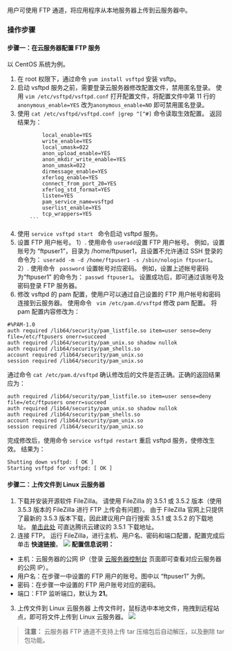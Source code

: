 用户可使用 FTP 通道，将应用程序从本地服务器上传到云服务器中。
### 操作步骤
#### 步骤一：在云服务器配置 FTP 服务
以 CentOS 系统为例。
1. 在 root 权限下，通过命令 `yum install vsftpd` 安装 vsftp。
2. 启动 vsftpd 服务之前，需要登录云服务器修改配置文件，禁用匿名登录。
   使用 `vim /etc/vsftpd/vsftpd.conf` 打开配置文件，将配置文件中第 11 行的 `anonymous_enable=YES` 改为`anonymous_enable=NO` 即可禁用匿名登录。
3. 使用 ` cat /etc/vsftpd/vsftpd.conf |grep ^[^#] ` 命令读取生效配置。
   返回结果为：
	```
		    local_enable=YES
			write_enable=YES
			local_umask=022
			anon_upload_enable=YES
			anon_mkdir_write_enable=YES
			anon_umask=022
			dirmessage_enable=YES
			xferlog_enable=YES
			connect_from_port_20=YES
			xferlog_std_format=YES
			listen=YES
			pam_service_name=vsftpd
			userlist_enable=YES
			tcp_wrappers=YES
		```
4. 使用 `service vsftpd start ` 命令启动 vsftpd 服务。
5. 设置 FTP 用户帐号。
	1）. 使用命令 ` useradd `设置 FTP 用户帐号。
	例如，设置账号为 “ftpuser1”，目录为 /home/ftpuser1，且设置不允许通过 SSH 登录的命令为：
	`useradd -m -d /home/ftpuser1 -s /sbin/nologin ftpuser1`。
	2）. 使用命令 ` password` 设置帐号对应密码。
	例如，设置上述帐号密码为“ftpuser1” 的命令为：
	`passwd ftpuser1`。
	设置成功后，即可通过该账号及密码登录 FTP 服务器。
6. 修改 vsftpd 的 pam 配置，使用户可以通过自己设置的 FTP 用户帐号和密码连接到云服务器。
使用命令 ` vim /etc/pam.d/vsftpd` 修改 pam 配置。
将 pam 配置内容修改为：
```
#%PAM-1.0 
auth required /lib64/security/pam_listfile.so item=user sense=deny file=/etc/ftpusers onerr=succeed 
auth required /lib64/security/pam_unix.so shadow nullok 
auth required /lib64/security/pam_shells.so 
account required /lib64/security/pam_unix.so 
session required /lib64/security/pam_unix.so 
```
通过命令 `cat /etc/pam.d/vsftpd` 确认修改后的文件是否正确。正确的返回结果应为：
```
auth required /lib64/security/pam_listfile.so item=user sense=deny file=/etc/ftpusers onerr=succeed 
auth required /lib64/security/pam_unix.so shadow nullok 
auth required /lib64/security/pam_shells.so 
account required /lib64/security/pam_unix.so 
session required /lib64/security/pam_unix.so 
```
完成修改后，使用命令 `service vsftpd restart`  重启 vsftpd 服务，使修改生效。
结果为：
```
Shutting down vsftpd: [ OK ]
Starting vsftpd for vsftpd: [ OK ]
```

#### 步骤二：上传文件到 Linux 云服务器
1. 下载并安装开源软件 FileZilla。
请使用 FileZilla 的 3.5.1 或 3.5.2 版本（使用 3.5.3 版本的 FileZilla 进行 FTP 上传会有问题）。
由于 FileZilla 官网上只提供了最新的 3.5.3 版本下载，因此建议用户自行搜索 3.5.1 或 3.5.2 的下载地址。
[单击此处](http://www.oldapps.com/filezilla.php?old_filezilla=6350) 可直达腾讯云建议的 3.5.1 下载地址。
2. 连接 FTP。
运行 FileZilla，进行主机、用户名、密码和端口配置，配置完成后单击 **快速链接**。
![](https://mc.qcloudimg.com/static/img/dc603f912adf94a33749155c69ddddd2/24.png)
**配置信息说明：**
 - 主机：云服务器的公网 IP（登录 [云服务器控制台](https://console.qcloud.com/cvm) 页面即可查看对应云服务器的公网 IP）。
 - 用户名：在步骤一中设置的 FTP 用户的账号。图中以 “ftpuser1” 为例。
 - 密码：在步骤一中设置的 FTP 用户账号对应的密码。
 - 端口：FTP 监听端口，默认为 **21**。

3. 上传文件到 Linux 云服务器
上传文件时，鼠标选中本地文件，拖拽到远程站点，即可将文件上传到 Linux 云服务器。
![](//mccdn.qcloud.com/img56b05a11b4b80.png)
>**注意：**
>云服务器 FTP 通道不支持上传 tar 压缩包后自动解压，以及删除 tar 包功能。




		   